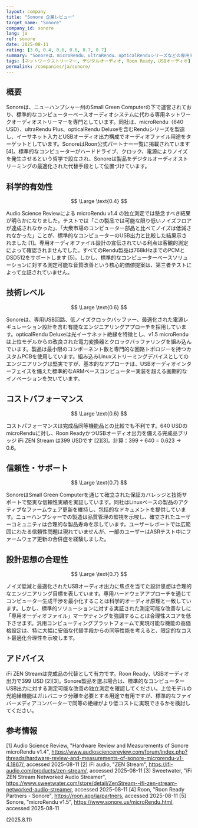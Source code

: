 ```yaml
---
layout: company
title: "Sonore 企業レビュー"
target_name: "Sonore"
company_id: sonore
lang: ja
ref: sonore
date: 2025-08-11
rating: [3.0, 0.4, 0.6, 0.6, 0.7, 0.7]
summary: "Sonoreは、microRendu、ultraRendu、opticalRenduシリーズなどの専用ネットワークオーディオストリーマーを製造しています。プレミアム構造とRoon Ready対応を特徴としていますが、独立測定では標準的なコンピューターベースソリューションに対する音質改善効果への疑問が提起されています。"
tags: [ネットワークストリーマー, デジタルオーディオ, Roon Ready, USBオーディオ]
permalink: /companies/ja/sonore/
---
```


## 概要

Sonoreは、ニューハンプシャー州のSmall Green Computerの下で運営されており、標準的なコンピューターベースオーディオシステムに代わる専用ネットワークオーディオストリーマーを専門としています。同社は、microRendu（640 USD）、ultraRendu Plus、opticalRendu Deluxeを含むRenduシリーズを製造し、イーサネット入力とUSBオーディオ出力構成でオーディオファイル用途をターゲットとしています。SonoreはRoon公式パートナー一覧に掲載されています [4]。標準的なコンピューターがハードドライブ、クロック、電源によりノイズを発生させるという哲学で設立され、Sonoreは製品をデジタルオーディオストリーミングの最適化された代替手段として位置づけています。

## 科学的有効性

$$ \Large \text{0.4} $$

Audio Science Reviewによる microRendu v1.4 の独立測定では懸念すべき結果が明らかになりました。テストでは「この製品では可能な限り低いノイズフロアが達成されなかった」、「大衆市場のコンピューター部品と比べてノイズは低減されなかった」ことが、標準的なコンピューターのUSB出力と比較した結果示されました [1]。専用オーディオファイル設計の宣伝されている利点は客観的測定によって確認されませんでした。すべてのRendu製品は768kHzまでのPCMとDSD512をサポートします [5]。しかし、標準的なコンピューターベースソリューションに対する測定可能な音質改善という核心的価値提案は、第三者テストによって立証されていません。

## 技術レベル

$$ \Large \text{0.6} $$

Sonoreは、専用USB回路、低ノイズクロックバッファー、最適化された電源レギュレーション設計を含む有能なエンジニアリングアプローチを採用しています。opticalRendu Deluxeは光イーサネット絶縁を特徴とし、v1.5 microRenduは上位モデルからの改良された電力変換器とクロックバッファリングを組み込んでいます。製品は最小限のコンポーネント数と専門的な回路トポロジーを持つカスタムPCBを使用しています。組み込みLinuxストリーミングデバイスとしてのエンジニアリングは堅実ですが、基本的なアプローチは、USBオーディオインターフェイスを備えた標準的なARMベースコンピューター実装を超える画期的なイノベーションを欠いています。

## コストパフォーマンス

$$ \Large \text{0.6} $$

コストパフォーマンスは完成品同等機能品との比較でも不利です。640 USDのmicroRenduに対し、Roon ReadyかつUSBオーディオ出力を備える完成品ブリッジ iFi ZEN Stream は399 USDです [2][3]。計算：399 ÷ 640 = 0.623 → 0.6。

## 信頼性・サポート

$$ \Large \text{0.7} $$

SonoreはSmall Green Computerを通じて確立された保証カバレッジと技術サポートで堅実な信頼性実績を実証しています。同社はLinuxベースの製品のアクティブなファームウェア更新を維持し、包括的なドキュメントを提供しています。ニューハンプシャーでの製造は品質管理の監視を示唆し、確立されたユーザーコミュニティは合理的な製品寿命を示しています。ユーザーレポートでは広範囲にわたる信頼性問題は現れていませんが、一部のユーザーはASRテスト中にファームウェア更新の合併症を経験しました。

## 設計思想の合理性

$$ \Large \text{0.7} $$

ノイズ低減と最適化されたUSBオーディオ出力に焦点を当てた設計思想は合理的なエンジニアリング目標を表しています。専用ハードウェアアプローチを通じてコンピューター生成干渉を最小化することは科学的オーディオ原理と一致しています。しかし、標準的ソリューションに対する実証された測定可能な改善なしに「専用オーディオファイル」マーケティングを強調することは合理性スコアを低下させます。汎用コンピューティングプラットフォームで実現可能な機能の高価格設定は、特に大幅に安価な代替手段からの同等性能を考えると、限定的なコスト最適化合理性を示唆します。

## アドバイス

iFi ZEN Streamは完成品の代替として有力です。Roon Ready、USBオーディオ出力で399 USD [2][3]。Sonore製品を選ぶ場合は、標準的なコンピューターUSB出力に対する測定可能な改善の独立測定を確認してください。上位モデルの光絶縁機能はガルバニック分離を必要とする用途で有用ですが、標準的なファイバーメディアコンバーターで同等の絶縁がより低コストに実現できるかを検討してください。

## 参考情報

[1] Audio Science Review, "Hardware Review and Measurements of Sonore microRendu v1.4", https://www.audiosciencereview.com/forum/index.php?threads/hardware-review-and-measurements-of-sonore-microrendu-v1-4.1867/, accessed 2025-08-11
[2] iFi audio, "ZEN Stream", https://ifi-audio.com/products/zen-stream/, accessed 2025-08-11
[3] Sweetwater, "iFi ZEN Stream Networked Audio Streamer", https://www.sweetwater.com/store/detail/ZenStream--ifi-zen-stream-networked-audio-streamer, accessed 2025-08-11
[4] Roon, "Roon Ready Partners - Sonore", https://roon.app/ja/partners, accessed 2025-08-11
[5] Sonore, "microRendu v1.5", https://www.sonore.us/microRendu.html, accessed 2025-08-11

(2025.8.11)